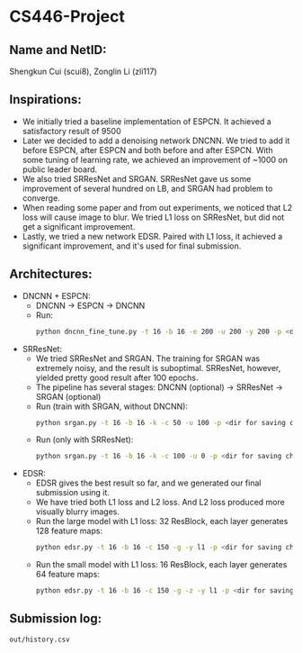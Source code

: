 # CS446-Project

## Name and NetID:
Shengkun Cui (scui8), Zonglin Li (zli117)


## Inspirations:
* We initially tried a baseline implementation of ESPCN. It achieved a satisfactory result of 9500
* Later we decided to add a denoising network DNCNN. We tried to add it before ESPCN, after ESPCN and both before and after ESPCN. With some tuning of learning rate, we achieved an improvement of ~1000 on public leader board.
* We also tried SRResNet and SRGAN. SRResNet gave us some improvement of several hundred on LB, and SRGAN had problem to converge. 
* When reading some paper and from out experiments, we noticed that L2 loss will cause image to blur. We tried L1 loss on SRResNet, but did not get a significant improvement. 
* Lastly, we tried a new network EDSR. Paired with L1 loss, it achieved a significant improvement, and it's used for final submission.

## Architectures:
* DNCNN + ESPCN:
  * DNCNN -> ESPCN -> DNCNN
  * Run: 
    ```bash
    python dncnn_fine_tune.py -t 16 -b 16 -e 200 -u 200 -y 200 -p <dir for saving checkpoints> -g -i <dir for lr images> -l <dir for hr images> -w <dir for test split> -o <dir for generating processed test split>
    ```
* SRResNet:
  * We tried SRResNet and SRGAN. The training for SRGAN was extremely noisy, and the result is suboptimal. SRResNet, however, yielded pretty good result after 100 epochs.
  * The pipeline has several stages: DNCNN (optional) -> SRResNet -> SRGAN (optional)
  * Run (train with SRGAN, without DNCNN): 
    ```bash
    python srgan.py -t 16 -b 16 -k -c 50 -u 100 -p <dir for saving checkpoints> -g -i <dir for lr images> -l <dir for hr images> -w <dir for test split> -o <dir for generating processed test split>
    ```
  * Run (only with SRResNet): 
    ```bash
    python srgan.py -t 16 -b 16 -k -c 100 -u 0 -p <dir for saving checkpoints> -g -i <dir for lr images> -l <dir for hr images> -w <dir for test split> -o <dir for generating processed test split>
    ```
* EDSR:
  * EDSR gives the best result so far, and we generated our final submission using it.
  * We have tried both L1 loss and L2 loss. And L2 loss produced more visually blurry images.
  * Run the large model with L1 loss: 32 ResBlock, each layer generates 128 feature maps:
    ```bash
    python edsr.py -t 16 -b 16 -c 150 -g -y l1 -p <dir for saving checkpoints> -i <dir for lr images> -l <dir for hr images> -w <dir for test split> -o <dir for generating processed test split>
    ```
  * Run the small model with L1 loss: 16 ResBlock, each layer generates 64 feature maps:
    ```bash
    python edsr.py -t 16 -b 16 -c 150 -g -z -y l1 -p <dir for saving checkpoints> -i <dir for lr images> -l <dir for hr images> -w <dir for test split> -o <dir for generating processed test split>
    ```
    
## Submission log:
`out/history.csv`
